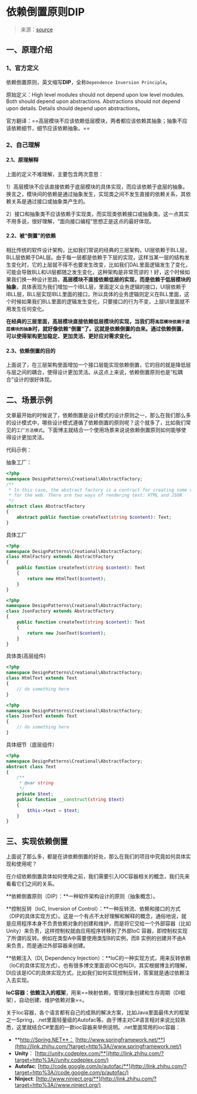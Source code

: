 # 依赖倒置原则DIP

> 来源：[source](https://zhuanlan.zhihu.com/p/24175489)



## 一、原理介绍

### 1、官方定义

依赖倒置原则，英文缩写**DIP**，全称`Dependence Inversion Principle`。

原始定义：High level modules should not depend upon low level modules. Both should depend upon abstractions. Abstractions should not depend upon details. Details should depend upon abstractions。

官方翻译：==高层模块不应该依赖低层模块，两者都应该依赖其抽象；抽象不应该依赖细节，细节应该依赖抽象。==

### 2、自己理解

#### 2.1、原理解释

上面的定义不难理解，主要包含两次意思：

1）高层模块不应该直接依赖于底层模块的具体实现，而应该依赖于底层的抽象。换言之，模块间的依赖是通过抽象发生，实现类之间不发生直接的依赖关系，其依赖关系是通过接口或抽象类产生的。

2）接口和抽象类不应该依赖于实现类，而实现类依赖接口或抽象类。这一点其实不用多说，很好理解，“面向接口编程”思想正是这点的最好体现。

#### 2.2、被“倒置”的依赖

相比传统的软件设计架构，比如我们常说的经典的三层架构，UI层依赖于BLL层，BLL层依赖于DAL层。由于每一层都是依赖于下层的实现，这样当某一层的结构发生变化时，它的上层就不得不也要发生改变，比如我们DAL里面逻辑发生了变化，可能会导致BLL和UI层都随之发生变化，这种架构是非常荒谬的！好，这个时候如果我们换一种设计思路，**高层模块不直接依赖低层的实现，而是依赖于低层模块的抽象**，具体表现为我们增加一个IBLL层，里面定义业务逻辑的接口，UI层依赖于IBLL层，BLL层实现IBLL里面的接口，所以具体的业务逻辑则定义在BLL里面，这个时候如果我们BLL里面的逻辑发生变化，只要接口的行为不变，上层UI里面就不用发生任何变化。

**在经典的三层里面，高层模块直接依赖低层模块的实现，当我们将`高层模块依赖于底层模块的抽象`时，就好像依赖“倒置”了。这就是依赖倒置的由来。通过依赖倒置，可以使得架构更加稳定、更加灵活、更好应对需求变化。**

#### 2.3、依赖倒置的目的

上面说了，在三层架构里面增加一个接口层能实现依赖倒置，它的目的就是降低层与层之间的耦合，使得设计更加灵活。从这点上来说，依赖倒置原则也是“松耦合”设计的很好体现。

## 二、场景示例

文章最开始的时候说了，依赖倒置是设计模式的设计原则之一，那么在我们那么多的设计模式中，哪些设计模式遵循了依赖倒置的原则呢？这个就多了，比如我们常见的`工厂方法模式`。下面博主就结合一个使用场景来说说依赖倒置原则如何能够使得设计更加灵活。

代码示例：

抽象工厂：

```php
<?php
namespace DesignPatterns\Creational\AbstractFactory;
/**
 * In this case, the abstract factory is a contract for creating some components
 * for the web. There are two ways of rendering text: HTML and JSON
 */
abstract class AbstractFactory
{
    abstract public function createText(string $content): Text;
}
```

具体工厂

```php
<?php
namespace DesignPatterns\Creational\AbstractFactory;
class HtmlFactory extends AbstractFactory
{
    public function createText(string $content): Text
    {
        return new HtmlText($content);
    }
}
```



```php
<?php
namespace DesignPatterns\Creational\AbstractFactory;
class JsonFactory extends AbstractFactory
{
    public function createText(string $content): Text
    {
        return new JsonText($content);
    }
}
```

具体类(高层组件)

```php
<?php
namespace DesignPatterns\Creational\AbstractFactory;
class HtmlText extends Text
{
    // do something here
}
```

```php
<?php
namespace DesignPatterns\Creational\AbstractFactory;
class JsonText extends Text
{
    // do something here
}
```

具体细节（底层组件）

```php
<?php
namespace DesignPatterns\Creational\AbstractFactory;
abstract class Text
{
    /**
     * @var string
     */
    private $text;
    public function __construct(string $text)
    {
        $this->text = $text;
    }
}
```



## 三、实现依赖倒置

上面说了那么多，都是在讲依赖倒置的好处，那么在我们的项目中究竟如何具体实现和使用呢？

在介绍依赖倒置具体如何使用之前，我们需要引入IOC容器相关的概念，我们先来看看它们之间的关系。

**依赖倒置原则（DIP）：**一种软件架构设计的原则（抽象概念）。

**控制反转（IoC, Inversion of Control）：**一种反转流、依赖和接口的方式（DIP的具体实现方式）。这是一个有点不太好理解和解释的概念，通俗地说，就是应用程序本身不负责依赖对象的创建和维护，而是将它交给一个外部容器（比如Unity）来负责，这样控制权就由应用程序转移到了外部IoC 容器，即控制权实现了所谓的反转。例如在类型A中需要使用类型B的实例，而B 实例的创建并不由A 来负责，而是通过外部容器来创建。

**依赖注入（DI, Dependency Injection）：**IoC的一种实现方式，用来反转依赖（IoC的具体实现方式）。也有很多博文里面说IOC也叫DI，其实根据博主的理解，DI应该是IOC的具体实现方式，比如我们如何实现控制反转，答案就是通过依赖注入去实现。

**IoC容器：**依赖注入的**框架**，用来==映射依赖，管理对象创建和生存周期（DI框架），自动创建、维护依赖对象==。

关于Ioc容器，各个语言都有自己的成熟的解决方案，比如Java里面最伟大的框架之一Spring，.net里面轻量级的Autofac等。由于博主对C#语言相对来说比较熟悉，这里就结合C#里面的一款ioc容器来举例说明。.net里面常用的ioc容器：

- **http://Spring.NET**： [http://www.springframework.net/**](http://link.zhihu.com/?target=http%3A//www.springframework.net/)
- **Unity**： [http://unity.codeplex.com/**](http://link.zhihu.com/?target=http%3A//unity.codeplex.com/)
- **Autofac**: [http://code.google.com/p/autofac/**](http://link.zhihu.com/?target=http%3A//code.google.com/p/autofac/)
- **Ninject**: [http://www.ninject.org/**](http://link.zhihu.com/?target=http%3A//www.ninject.org/)